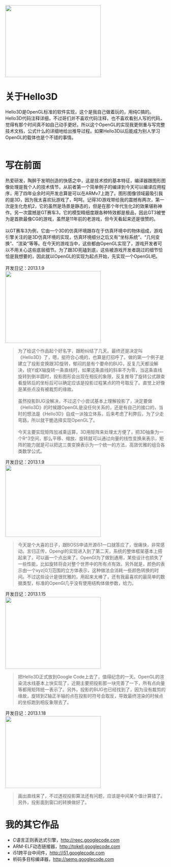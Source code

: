 <img src='http://www.tok.cc/postpics/gt3.jpg' width='300' height='225'>

<h1>关于Hello3D</h1>
Hello3D是OpenGL标准的软件实现，这个是我自己做着玩的，用纯C搞的。Hello3D代码注释详细，不过哥们并不喜欢代码注释，也不喜欢看别人写的代码，觉得有那个时间真不如自己动手更好。所以这个OpenGL的实现我更侧重与写完整技术文档，公式什么的详细地给出推导过程。如果Hello3D以后能成为别人学习OpenGL的载体也是个不错的事情。<br>
<br>
<h1>写在前面</h1>
热爱研发，陶醉于发明创造的快感之中，这是技术控的基本特征，编译器跟图形图像处理是我个人的技术情节，从前者第一个简单例子的编译到今天可以编译应用程序，用了四年业余时间开发总算是可以在ARMv7上跑了。图形图像领域最吸引我的是3D，因为我太喜欢玩游戏了，呵呵。记得3D游戏带给我的震撼有两次，第一次是生化危机2，它的虽然是场景是静态的，但是在那个年代生化2的效果堪称神作。另一次震撼是GT赛车3，它的模型精细度跟各种特效都是极品，因此GT3被誉为是首款最像CG的游戏，虽然是11年前的老游戏，但今天看起来还是很赞的。<br>
<br>
以GT赛车3为例，它由一个3D的仿真环境跟存在于仿真环境中的物体组成，游戏引擎关注的是3D仿真环境的实现，仿真环境细分之后又有“坐标系统”、“几何变换”、“渲染”等等。在今天的游戏当中，这些都由OpenGL实现了，游戏开发者可以不用关心这些底层细节。为了跟3D死磕到底，这些被游戏开发者跳过的细节恰恰是我想要的，因此就以OpenGL的实现为起点开始，先实现一个OpenGL吧。<br>
<br>
开发日记：2013.1.9<br>
<img src='http://www.tok.cc/postpics/hello3d1.jpg' width='300' height='225'>
<blockquote>
为了给这个作品起个好名字，跟盼纠结了几天。最终还是决定叫《Hello3D》了，嗯，挺符合心境的，也算是打招呼了。做的第一个例子是建立了投影变换跟3D旋转，郁闷的是有个要命的BUG，反复几天都没解决，绕Y或X轴旋转一条直线时，如果这条直线的斜率不为零，当这条直线旋转到倒半圆时，投影图形会出现在相反的象限，反复推导了旋转公式跟查看旋转后的坐标后可以确定应该是投影过程某点的符号取反了。直觉上好像是某些点没有被裁剪的缘故。<br>
<br>
虽然投影BUG没解决，不过这个小尝试基本上理解投影了，决定要做《Hello3D》的时候跟OpenGL是没任何关系的，还是有自己的接口的，当时的想法是《Hello3D》自成一派独立体系，后来考虑了利弊后，为了少走弯路，所以就干脆选择实现OpenGL了。<br>
<br>
今天主要实现矩阵加减乘运算，3D用矩阵来处理太方便了，把3D抽象为一个R^3空间，那么平移、缩放、旋转就可以通过向量的线性变换来表示，矩阵的能力就是可以把这三类变换表示为一个统一的方法，高效优雅的组合各类数学公式。<br>
</blockquote>

开发日记：2013.1.9<br>
<img src='http://www.tok.cc/postpics/hello3d2.jpg' width='300' height='225'>
<blockquote>
今天是个大喜的日子，跟BOSS申请开源i51一口就答应了，很痛快，非常感动。言归正传，Opengl的实现进入到了第二天，系统的整体框架基本上搭起来了，可以画一个点出来了。OpenGl为了做到通用，某些设计也损失了一些性能，比如旋转将会对整个世界中的所有点有效。另外就是，颜色的表示由一个xyz[0,1]范围的立方体表示，这种做法会消耗一些颜色转换的时间。不过这些设计是很优雅的，用起来太棒了，还有我最喜欢的最简单的数据类型，标准的OpenGl几乎没有使用结构体做参数，给力。<br>
</blockquote>

开发日记：2013.1.15<br>
<img src='http://www.tok.cc/postpics/hello3d3.jpg' width='300' height='225'>
<blockquote>把Hello3D正式放到Google Code上去了，值得纪念的一天。OpenGL的渲染流水线基本上快实现了，近期主要把投影那一块完善了一下，所有点向量等都用矩阵统一表示了。另外，投影的BUG也已经找到了，因为没有裁剪的缘故，旋转到Z轴正半轴的点在投影时符号会取反，导致最终渲染的时候点的坐标跑到相反象限去了。</blockquote>

开发日记：2013.1.18<br>
<img src='http://www.tok.cc/postpics/hello3d4.jpg' width='300' height='225'>
<blockquote>画出直线来了，不过透视投影算法还有问题，应该是中间某个值计算错了。另外，投影面到窗口的转换做好了。</blockquote>

<h1>我的其它作品</h1>
<ul><li>C语言正则表达式引擎，<a href='http://reec.googlecode.com'>http://reec.googlecode.com</a>
</li><li>ARM-ELF动态链接器，<a href='http://tokell.googlecode.com'>http://tokell.googlecode.com</a>
</li><li>i51跨平台中间件，<a href='http://i51.googlecode.com'>http://i51.googlecode.com</a>
</li><li>析码多目标编译器，<a href='http://semo.googlecode.com'>http://semo.googlecode.com</a>